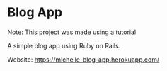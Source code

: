# Blog App

Note: This project was made using a tutorial

A simple blog app using Ruby on Rails.

Website: https://michelle-blog-app.herokuapp.com/
